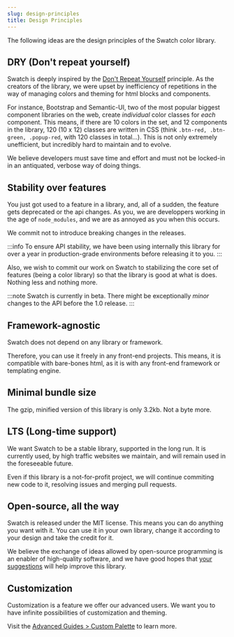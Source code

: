 ```yaml
---
slug: design-principles
title: Design Principles
---
```


The following ideas are the design principles of the Swatch color library.

## DRY (Don't repeat yourself)

Swatch is deeply inspired by the [Don't Repeat Yourself](https://en.wikipedia.org/wiki/Don%27t_repeat_yourself) principle. As the creators of the library, we were upset by inefficiency of repetitions in the way of managing colors and theming for html blocks and components. 

For instance, Bootstrap and Semantic-UI, two of the most popular biggest component libraries on the web, create _individual_ color classes for _each_ component. This means, if there are 10 colors in the set, and 12 components in the library, 120 (10 x 12) classes are written in CSS (think `.btn-red, .btn-green, .popup-red`, with 120 classes in total...). This is not only extremely unefficient, but incredibly hard to maintain and to evolve. 

We believe developers must save time and effort and must not be locked-in in an antiquated, verbose way of doing things.

## Stability over features

You just got used to a feature in a library, and, all of a sudden, the feature gets deprecated or the api changes. As you, we are developpers working in the age of `node_modules`, and we are as annoyed as you when this occurs.

We commit not to introduce breaking changes in the releases.

:::info
To ensure API stability, we have been using internally this library for over a year in production-grade environments before releasing it to you.
:::

Also, we wish to commit our work on Swatch to stabilizing the core set of features (being a color library) so that the library is good at what is does. Nothing less and nothing more.

:::note
Swatch is currently in beta. There might be exceptionally _minor_ changes to the API before the 1.0 release. 
:::


## Framework-agnostic

Swatch does not depend on any library or framework. 

Therefore, you can use it freely in any front-end projects. This means, it is compatible with bare-bones html, as it is with any front-end framework or templating engine. 


## Minimal bundle size

The gzip, minified version of this library is only 3.2kb. Not a byte more.
 

## LTS (Long-time support)

We want Swatch to be a stable library, supported in the long run. It is currently used, by high traffic websites we maintain, and will remain used in the foreseeable future.

Even if this library is a not-for-profit project, we will continue commiting new code to it, resolving issues and merging pull requests.

## Open-source, all the way

Swatch is released under the MIT license. This means you can do anything you want with it. You can use it in your own library, change it according to your design and take the credit for it.

We believe the exchange of ideas allowed by open-source programming is an enabler of high-quality software, and we have good hopes that [your suggestions](./contribution-feedback) will help improve this library.

## Customization

Customization is a feature we offer our advanced users. We want you to have infinite possibilities of customization and theming.

Visit the [Advanced Guides > Custom Palette](./advanced-custom-palette) to learn more.

<!----

--- 

-->



